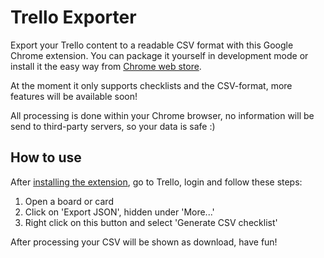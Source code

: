 Trello Exporter
===============

Export your Trello content to a readable CSV format with this Google Chrome extension. You can package it yourself in development mode or install it the easy way from [Chrome web store](https://chrome.google.com/webstore/detail/trello-csv-converter/aailfmcmlniknbllmbbkipnfphiejmja).

At the moment it only supports checklists and the CSV-format, more features will be available soon!

All processing is done within your Chrome browser, no information will be send to third-party servers, so your data is safe :)

How to use
-------

After [installing the extension](https://chrome.google.com/webstore/detail/trello-csv-converter/aailfmcmlniknbllmbbkipnfphiejmja), go to Trello, login and follow these steps:

1. Open a board or card
2. Click on 'Export JSON', hidden under 'More...'
3. Right click on this button and select 'Generate CSV checklist'

After processing your CSV will be shown as download, have fun!